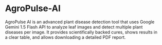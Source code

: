 # AgroPulse-AI
AgroPulse AI is an advanced plant disease detection tool that uses Google Gemini 1.5 Flash API to analyze leaf images and detect multiple plant diseases per image. It provides scientifically backed cures, shows results in a clear table, and allows downloading a detailed PDF report.
